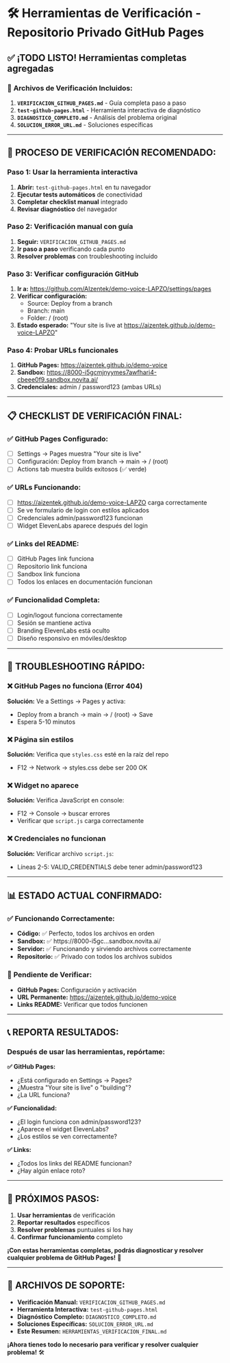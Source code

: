 # 🛠️ Herramientas de Verificación - Repositorio Privado GitHub Pages

## ✅ **¡TODO LISTO! Herramientas completas agregadas**

### 📂 **Archivos de Verificación Incluidos:**

1. **`VERIFICACION_GITHUB_PAGES.md`** - Guía completa paso a paso
2. **`test-github-pages.html`** - Herramienta interactiva de diagnóstico
3. **`DIAGNOSTICO_COMPLETO.md`** - Análisis del problema original
4. **`SOLUCION_ERROR_URL.md`** - Soluciones específicas

---

## 🎯 **PROCESO DE VERIFICACIÓN RECOMENDADO:**

### **Paso 1: Usar la herramienta interactiva**
1. **Abrir:** `test-github-pages.html` en tu navegador
2. **Ejecutar tests automáticos** de conectividad
3. **Completar checklist manual** integrado
4. **Revisar diagnóstico** del navegador

### **Paso 2: Verificación manual con guía**
1. **Seguir:** `VERIFICACION_GITHUB_PAGES.md`
2. **Ir paso a paso** verificando cada punto
3. **Resolver problemas** con troubleshooting incluido

### **Paso 3: Verificar configuración GitHub**
1. **Ir a:** https://github.com/AIzentek/demo-voice-LAPZO/settings/pages
2. **Verificar configuración:**
   - Source: Deploy from a branch
   - Branch: main
   - Folder: / (root)
3. **Estado esperado:** "Your site is live at https://aizentek.github.io/demo-voice-LAPZO"

### **Paso 4: Probar URLs funcionales**
1. **GitHub Pages:** https://aizentek.github.io/demo-voice
2. **Sandbox:** https://8000-i5gcmjnyymes7awfhari4-cbeee0f9.sandbox.novita.ai/
3. **Credenciales:** admin / password123 (ambas URLs)

---

## 📋 **CHECKLIST DE VERIFICACIÓN FINAL:**

### ✅ **GitHub Pages Configurado:**
- [ ] Settings → Pages muestra "Your site is live"
- [ ] Configuración: Deploy from branch → main → / (root)
- [ ] Actions tab muestra builds exitosos (✅ verde)

### ✅ **URLs Funcionando:**
- [ ] https://aizentek.github.io/demo-voice-LAPZO carga correctamente
- [ ] Se ve formulario de login con estilos aplicados
- [ ] Credenciales admin/password123 funcionan
- [ ] Widget ElevenLabs aparece después del login

### ✅ **Links del README:**
- [ ] GitHub Pages link funciona
- [ ] Repositorio link funciona
- [ ] Sandbox link funciona
- [ ] Todos los enlaces en documentación funcionan

### ✅ **Funcionalidad Completa:**
- [ ] Login/logout funciona correctamente
- [ ] Sesión se mantiene activa
- [ ] Branding ElevenLabs está oculto
- [ ] Diseño responsivo en móviles/desktop

---

## 🔧 **TROUBLESHOOTING RÁPIDO:**

### **❌ GitHub Pages no funciona (Error 404)**
**Solución:** Ve a Settings → Pages y activa:
- Deploy from a branch → main → / (root) → Save
- Espera 5-10 minutos

### **❌ Página sin estilos**
**Solución:** Verifica que `styles.css` esté en la raíz del repo
- F12 → Network → styles.css debe ser 200 OK

### **❌ Widget no aparece**
**Solución:** Verifica JavaScript en console:
- F12 → Console → buscar errores
- Verificar que `script.js` carga correctamente

### **❌ Credenciales no funcionan**
**Solución:** Verificar archivo `script.js`:
- Líneas 2-5: VALID_CREDENTIALS debe tener admin/password123

---

## 📊 **ESTADO ACTUAL CONFIRMADO:**

### ✅ **Funcionando Correctamente:**
- **Código:** ✅ Perfecto, todos los archivos en orden
- **Sandbox:** ✅ https://8000-i5gc...sandbox.novita.ai/
- **Servidor:** ✅ Funcionando y sirviendo archivos correctamente
- **Repositorio:** ✅ Privado con todos los archivos subidos

### 🔄 **Pendiente de Verificar:**
- **GitHub Pages:** Configuración y activación
- **URL Permanente:** https://aizentek.github.io/demo-voice
- **Links README:** Verificar que todos funcionen

---

## 📞 **REPORTA RESULTADOS:**

### **Después de usar las herramientas, repórtame:**

**✅ GitHub Pages:**
- ¿Está configurado en Settings → Pages?
- ¿Muestra "Your site is live" o "building"?
- ¿La URL funciona?

**✅ Funcionalidad:**
- ¿El login funciona con admin/password123?
- ¿Aparece el widget ElevenLabs?
- ¿Los estilos se ven correctamente?

**✅ Links:**
- ¿Todos los links del README funcionan?
- ¿Hay algún enlace roto?

---

## 🚀 **PRÓXIMOS PASOS:**

1. **Usar herramientas** de verificación
2. **Reportar resultados** específicos
3. **Resolver problemas** puntuales si los hay
4. **Confirmar funcionamiento** completo

**¡Con estas herramientas completas, podrás diagnosticar y resolver cualquier problema de GitHub Pages!** 🎉

---

## 📁 **ARCHIVOS DE SOPORTE:**

- **Verificación Manual:** `VERIFICACION_GITHUB_PAGES.md`
- **Herramienta Interactiva:** `test-github-pages.html`
- **Diagnóstico Completo:** `DIAGNOSTICO_COMPLETO.md`
- **Soluciones Específicas:** `SOLUCION_ERROR_URL.md`
- **Este Resumen:** `HERRAMIENTAS_VERIFICACION_FINAL.md`

**¡Ahora tienes todo lo necesario para verificar y resolver cualquier problema!** 🛠️